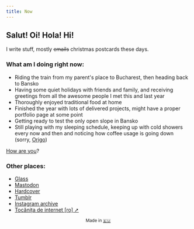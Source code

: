 ```yaml
---
title: Now
---
```


## Salut! Oi! Hola! Hi!

I write stuff, mostly ~~emails~~ christmas postcards these days.

### What am I doing right **now**:

- Riding the train from my parent's place to Bucharest, then heading back to Bansko
- Having some quiet holidays with friends and family, and receiving greetings from all the awesome people I met this and last year
- Thoroughly enjoyed traditional food at home
- Finished the year with lots of delivered projects, might have a proper portfolio page at some point
- Getting ready to test the only open slope in Bansko
- Still playing with my sleeping schedule, keeping up with cold showers every now and then and noticing how coffee usage is going down (sorry, [Origo](https://origocoffee.ro/))

[How are you](mailto:vlad@nsu.ro?subject=Hey%2C%20I%20am%20...)?

### Other places:
- [Glass](https://glass.photo/nvm)
- [Mastodon](https://mastodon.green/@vlad/)
- [Hardcover](https://hardcover.app/vlad)
- [Tumblr](https://owltakestime.tumblr.com/)
- [Instagram archive](/camera/archive.html)
- [Tocănița de internet [ro] ➚](https://tocanita.substack.com/)

<sub style="text-align: center; display: block;">Made in [🇪🇺](/then/)</sub>
